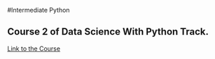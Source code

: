#Intermediate Python

## Course 2 of Data Science With Python Track.

<a href="https://campus.datacamp.com/courses/intermediate-python/">Link to the Course</a>
